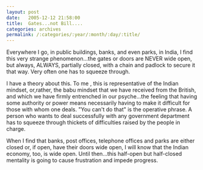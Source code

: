 ```yaml
---
layout: post
date:	2005-12-12 21:58:00
title:  Gates...not Bill....
categories: archives
permalink: /:categories/:year/:month/:day/:title/
---
```

Everywhere I go, in public buildings, banks, and even parks, in India, I find this very strange phenomenon...the gates or doors are NEVER wide open, but always, ALWAYS, partially closed, with a chain and padlock to secure it that way. Very often one has to squeeze through.

I have a theory about this. To me , this is representative of the Indian mindset, or,rather, the babu mindset that we have received from the British, and which we have firmly entrenched in our psyche...the feeling that having some authority or power means necessarily having to make it difficult for those with whom one deals. "You can't do that" is the operative phrase. A person who wants to deal successfully with any government department has to squeeze through thickets of difficulties raised by the people in charge.

When I find that banks, post offices, telephone offices and parks are either closed or, if open, have their doors wide open, I will know that the Indian economy, too, is wide open. Until then...this half-open but half-closed mentality is going to cause frustration and impede progress.
